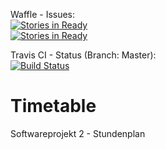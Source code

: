 Waffle - Issues:  
[![Stories in Ready](https://badge.waffle.io/woym/timetable.svg?label=ready&title=Geschlossen)](https://waffle.io/woym/timetable)  
[![Stories in Ready](https://badge.waffle.io/woym/timetable.svg?label=ready%20for%20development&title=Offen)](https://waffle.io/woym/timetable) 

Travis CI - Status (Branch: Master):  
[![Build Status](https://travis-ci.org/WOYM/timetable.svg?branch=master)](https://travis-ci.org/WOYM/timetable)  

Timetable
=========

Softwareprojekt 2 - Stundenplan
